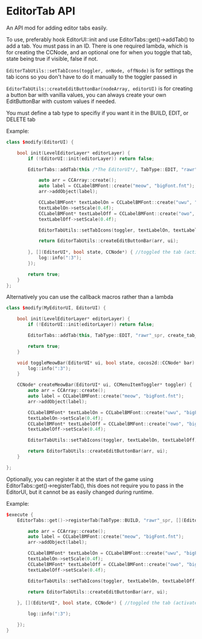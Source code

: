 # EditorTab API

An API mod for adding editor tabs easily. 

To use, preferably hook EditorUI::init and use EditorTabs::get()->addTab() to add a tab. You must pass in an ID. There is one required lambda, which is for creating the CCNode, and an optional one for when you toggle that tab, state being true if visible, false if not. 

`EditorTabUtils::setTabIcons(toggler, onNode, offNode)` is for settings the tab icons so you don't have to do it manually to the toggler passed in

`EditorTabUtils::createEditButtonBar(nodeArray, editorUI)` is for creating a button bar with vanilla values, you can always create your own EditButtonBar with custom values if needed.

You must define a tab type to specifiy if you want it in the BUILD, EDIT, or DELETE tab

Example:

```c++
class $modify(EditorUI) {

    bool init(LevelEditorLayer* editorLayer) {
        if (!EditorUI::init(editorLayer)) return false;

        EditorTabs::addTab(this /*The EditorUI*/, TabType::EDIT, "rawr"_spr, [](EditorUI* ui, CCMenuItemToggler* toggler) -> CCNode* { //create the tab

            auto arr = CCArray::create();
            auto label = CCLabelBMFont::create("meow", "bigFont.fnt");
            arr->addObject(label);

            CCLabelBMFont* textLabelOn = CCLabelBMFont::create("uwu", "bigFont.fnt");
            textLabelOn->setScale(0.4f);
            CCLabelBMFont* textLabelOff = CCLabelBMFont::create("owo", "bigFont.fnt");
            textLabelOff->setScale(0.4f);

            EditorTabUtils::setTabIcons(toggler, textLabelOn, textLabelOff);

            return EditorTabUtils::createEditButtonBar(arr, ui);
            
        }, [](EditorUI*, bool state, CCNode*) { //toggled the tab (activates on every tab click)
            log::info(":3");
        });

        return true;
    }
};
```

Alternatively you can use the callback macros rather than a lambda

```c++
class $modify(MyEditorUI, EditorUI) {

    bool init(LevelEditorLayer* editorLayer) {
        if (!EditorUI::init(editorLayer)) return false;

        EditorTabs::addTab(this, TabType::EDIT, "rawr"_spr, create_tab_callback(MyEditorUI::createMeowBar), toggle_tab_callback(MyEditorUI::toggleMeowBar));

        return true;
    }

    void toggleMeowBar(EditorUI* ui, bool state, cocos2d::CCNode* bar) {
        log::info(":3");
    }

	CCNode* createMeowBar(EditorUI* ui, CCMenuItemToggler* toggler) {
        auto arr = CCArray::create();
        auto label = CCLabelBMFont::create("meow", "bigFont.fnt");
        arr->addObject(label);

        CCLabelBMFont* textLabelOn = CCLabelBMFont::create("uwu", "bigFont.fnt");
        textLabelOn->setScale(0.4f);
        CCLabelBMFont* textLabelOff = CCLabelBMFont::create("owo", "bigFont.fnt");
        textLabelOff->setScale(0.4f);

        EditorTabUtils::setTabIcons(toggler, textLabelOn, textLabelOff);

        return EditorTabUtils::createEditButtonBar(arr, ui);
    }

};
```

Optionally, you can register it at the start of the game using EditorTabs::get()->registerTab(), this does not require you to pass in the EditorUI, but it cannot be as easily changed during runtime.

Example:

```c++
$execute {
    EditorTabs::get()->registerTab(TabType::BUILD, "rawr"_spr, [](EditorUI* ui, CCMenuItemToggler* toggler) -> CCNode* { //create

        auto arr = CCArray::create();
        auto label = CCLabelBMFont::create("meow", "bigFont.fnt");
        arr->addObject(label);

        CCLabelBMFont* textLabelOn = CCLabelBMFont::create("uwu", "bigFont.fnt");
        textLabelOn->setScale(0.4f);
        CCLabelBMFont* textLabelOff = CCLabelBMFont::create("owo", "bigFont.fnt");
        textLabelOff->setScale(0.4f);

        EditorTabUtils::setTabIcons(toggler, textLabelOn, textLabelOff);

        return EditorTabUtils::createEditButtonBar(arr, ui);
        
    }, [](EditorUI*, bool state, CCNode*) { //toggled the tab (activates on every tab click)

        log::info(":3");

    });
}
```